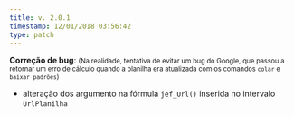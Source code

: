 ```yaml
---
title: v. 2.0.1
timestamp: 12/01/2018 03:56:42
type: patch
---
```


**Correção de bug**:
<small>(Na realidade, tentativa de evitar um bug do Google, que passou a retornar um erro de cálculo quando a planilha era atualizada com os comandos `colar` e `baixar padrões`)</small>
+ alteração dos argumento na fórmula `jef_Url()` inserida no intervalo `UrlPlanilha`